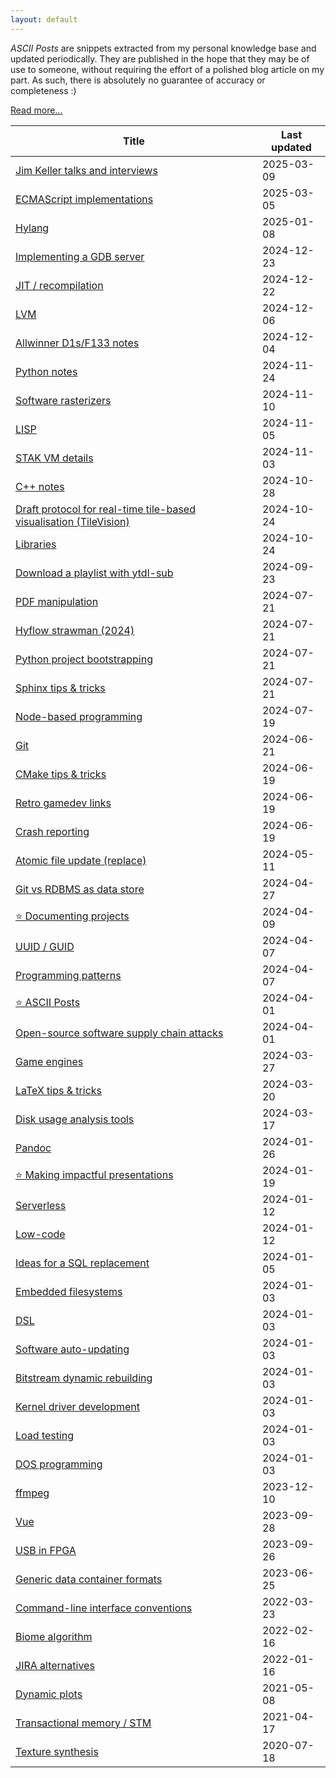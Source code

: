 ```yaml
---
layout: default
---
```


_ASCII Posts_ are snippets extracted from my personal knowledge base and updated periodically.
They are published in the hope that they may be of use to someone, without requiring the effort of a polished blog article on my part.
As such, there is absolutely no guarantee of accuracy or completeness :)

[Read more...](posts/ASCII-Posts.html)
                
|Title|Last updated|
|-----|------------|
|[Jim Keller talks and interviews](posts/Jim-Keller-talks-and-interviews.html)|2025-03-09|
|[ECMAScript implementations](posts/ECMAScript-implementations.html)|2025-03-05|
|[Hylang](posts/Hylang.html)|2025-01-08|
|[Implementing a GDB server](posts/Implementing-a-GDB-server.html)|2024-12-23|
|[JIT / recompilation](posts/JIT---recompilation.html)|2024-12-22|
|[LVM](posts/LVM.html)|2024-12-06|
|[Allwinner D1s/F133 notes](posts/Allwinner-D1s-F133-notes.html)|2024-12-04|
|[Python notes](posts/Python-notes.html)|2024-11-24|
|[Software rasterizers](posts/Software-rasterizers.html)|2024-11-10|
|[LISP](posts/LISP.html)|2024-11-05|
|[STAK VM details](posts/STAK-VM-details.html)|2024-11-03|
|[C++ notes](posts/C++-notes.html)|2024-10-28|
|[Draft protocol for real-time tile-based visualisation (TileVision)](posts/Draft-protocol-for-real-time-tile-based-visualisation-(TileVision).html)|2024-10-24|
|[Libraries](posts/Libraries.html)|2024-10-24|
|[Download a playlist with ytdl-sub](posts/Download-a-playlist-with-ytdl-sub.html)|2024-09-23|
|[PDF manipulation](posts/PDF-manipulation.html)|2024-07-21|
|[Hyflow strawman (2024)](posts/Hyflow-strawman-(2024).html)|2024-07-21|
|[Python project bootstrapping](posts/Python-project-bootstrapping.html)|2024-07-21|
|[Sphinx tips & tricks](posts/Sphinx-tips-&-tricks.html)|2024-07-21|
|[Node-based programming](posts/Node-based-programming.html)|2024-07-19|
|[Git](posts/Git.html)|2024-06-21|
|[CMake tips & tricks](posts/CMake-tips-&-tricks.html)|2024-06-19|
|[Retro gamedev links](posts/Retro-gamedev-links.html)|2024-06-19|
|[Crash reporting](posts/Crash-reporting.html)|2024-06-19|
|[Atomic file update (replace)](posts/Atomic-file-update-(replace).html)|2024-05-11|
|[Git vs RDBMS as data store](posts/Git-vs-RDBMS-as-data-store.html)|2024-04-27|
|[&#x2B50; Documenting projects](posts/Documenting-projects.html)|2024-04-09|
|[UUID / GUID](posts/UUID---GUID.html)|2024-04-07|
|[Programming patterns](posts/Programming-patterns.html)|2024-04-07|
|[&#x2B50; ASCII Posts](posts/ASCII-Posts.html)|2024-04-01|
|[Open-source software supply chain attacks](posts/Open-source-software-supply-chain-attacks.html)|2024-04-01|
|[Game engines](posts/Game-engines.html)|2024-03-27|
|[LaTeX tips & tricks](posts/LaTeX-tips-&-tricks.html)|2024-03-20|
|[Disk usage analysis tools](posts/Disk-usage-analysis-tools.html)|2024-03-17|
|[Pandoc](posts/Pandoc.html)|2024-01-26|
|[&#x2B50; Making impactful presentations](posts/Making-impactful-presentations.html)|2024-01-19|
|[Serverless](posts/Serverless.html)|2024-01-12|
|[Low-code](posts/Low-code.html)|2024-01-12|
|[Ideas for a SQL replacement](posts/Ideas-for-a-SQL-replacement.html)|2024-01-05|
|[Embedded filesystems](posts/Embedded-filesystems.html)|2024-01-03|
|[DSL](posts/DSL.html)|2024-01-03|
|[Software auto-updating](posts/Software-auto-updating.html)|2024-01-03|
|[Bitstream dynamic rebuilding](posts/Bitstream-dynamic-rebuilding.html)|2024-01-03|
|[Kernel driver development](posts/Kernel-driver-development.html)|2024-01-03|
|[Load testing](posts/Load-testing.html)|2024-01-03|
|[DOS programming](posts/DOS-programming.html)|2024-01-03|
|[ffmpeg](posts/ffmpeg.html)|2023-12-10|
|[Vue](posts/Vue.html)|2023-09-28|
|[USB in FPGA](posts/USB-in-FPGA.html)|2023-09-26|
|[Generic data container formats](posts/Generic-data-container-formats.html)|2023-06-25|
|[Command-line interface conventions](posts/Command-line-interface-conventions.html)|2022-03-23|
|[Biome algorithm](posts/Biome-algorithm.html)|2022-02-16|
|[JIRA alternatives](posts/JIRA-alternatives.html)|2022-01-16|
|[Dynamic plots](posts/Dynamic-plots.html)|2021-05-08|
|[Transactional memory / STM](posts/Transactional-memory---STM.html)|2021-04-17|
|[Texture synthesis](posts/Texture-synthesis.html)|2020-07-18|
